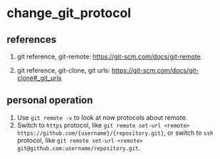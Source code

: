 # change_git_protocol

## references

1. git reference, git-remote:
<https://git-scm.com/docs/git-remote>

2. git reference, git-clone, git urls:
<https://git-scm.com/docs/git-clone#_git_urls>

## personal operation

1. Use `git remote -v` to look at now protocols about remote.
2. Switch to `https` protocol, like `git remote set-url <remote> https://github.com/{username}/{repository.git}`, 
   or switch to `ssh` protocol, like `git remote set-url <remote> git@github.com:username/repository.git`.